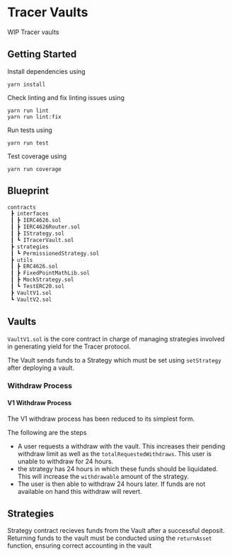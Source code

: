 # Tracer Vaults
WIP Tracer vaults

## Getting Started
Install dependencies using
```
yarn install
```

Check linting and fix linting issues using
```
yarn run lint
yarn run lint:fix
```

Run tests using
```
yarn run test
```

Test coverage using
```
yarn run coverage
```

## Blueprint

```ml
contracts
 ┣ interfaces
 ┃ ┣ IERC4626.sol
 ┃ ┣ IERC4626Router.sol
 ┃ ┣ IStrategy.sol
 ┃ ┗ ITracerVault.sol
 ┣ strategies
 ┃ ┗ PermissionedStrategy.sol
 ┣ utils
 ┃ ┣ ERC4626.sol
 ┃ ┣ FixedPointMathLib.sol
 ┃ ┣ MockStrategy.sol
 ┃ ┗ TestERC20.sol
 ┣ VaultV1.sol
 ┗ VaultV2.sol

```

## Vaults
`VaultV1.sol` is the core contract in charge of managing strategies involved in generating yield for the Tracer protocol.

The Vault sends funds to a Strategy which must be set using `setStrategy` after deploying a vault.
### Withdraw Process
#### V1 Withdraw Process
The V1 withdraw process has been reduced to its simplest form.

The following are the steps
- A user requests a withdraw with the vault. This increases their pending withdraw limit as well as the `totalRequestedWithdraws`. This user is unable to withdraw for 24 hours.
- the strategy has 24 hours in which these funds should be liquidated. This will increase the `withdrawable` amount of the strategy.
- The user is then able to withdraw 24 hours later. If funds are not available on hand this withdraw will revert.

## Strategies
Strategy contract recieves funds from the Vault after a successful deposit.
Returning funds to the vault must be conducted using the `returnAsset` function, ensuring correct accounting in the vault